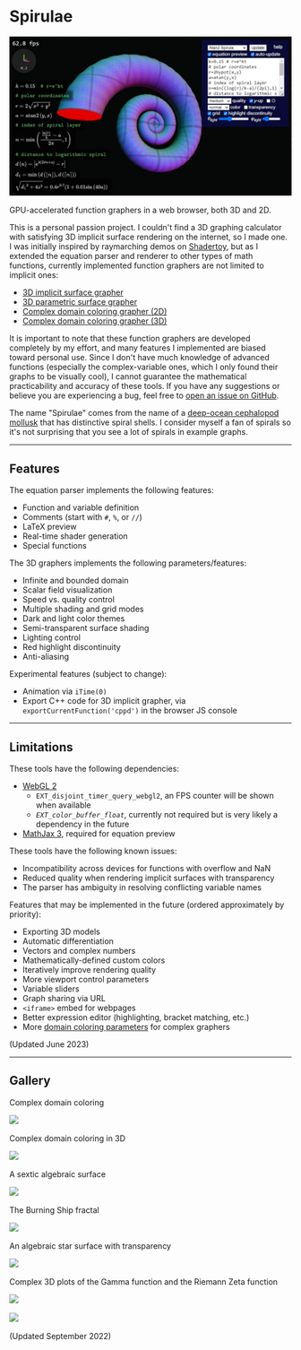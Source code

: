 # Spirulae

[![spirulae.jpg](src/spirulae.jpg)](implicit3/)

GPU-accelerated function graphers in a web browser, both 3D and 2D.

This is a personal passion project. I couldn't find a 3D graphing calculator with satisfying 3D implicit surface rendering on the internet, so I made one. I was initially inspired by raymarching demos on [Shadertoy](https://www.shadertoy.com/), but as I extended the equation parser and renderer to other types of math functions, currently implemented function graphers are not limited to implicit ones:

 - [3D implicit surface grapher](implicit3/)
 - [3D parametric surface grapher](paramsurf/)
 - [Complex domain coloring grapher (2D)](complex/)
 - [Complex domain coloring grapher (3D)](complex3/)

[//]: # "- [Implicit curve grapher](./implicit2/index.html) (for testing, not intended to be useful)"

It is important to note that these function graphers are developed completely by my effort, and many features I implemented are biased toward personal use. Since I don't have much knowledge of advanced functions (especially the complex-variable ones, which I only found their graphs to be visually cool), I cannot guarantee the mathematical practicability and accuracy of these tools. If you have any suggestions or believe you are experiencing a bug, feel free to [open an issue on GitHub](https://github.com/harry7557558/spirulae/issues).

The name "Spirulae" comes from the name of a [deep-ocean cephalopod mollusk](https://en.wikipedia.org/wiki/Spirula) that has distinctive spiral shells. I consider myself a fan of spirals so it's not surprising that you see a lot of spirals in example graphs.

----

## Features

The equation parser implements the following features:
 - Function and variable definition
 - Comments (start with `#`, `%`, or `//`)
 - LaTeX preview
 - Real-time shader generation
 - Special functions

The 3D graphers implements the following parameters/features:
 - Infinite and bounded domain
 - Scalar field visualization
 - Speed vs. quality control
 - Multiple shading and grid modes
 - Dark and light color themes
 - Semi-transparent surface shading
 - Lighting control
 - Red highlight discontinuity
 - Anti-aliasing

Experimental features (subject to change):
 - Animation via `iTime(0)`
 - Export C++ code for 3D implicit grapher, via `exportCurrentFunction('cppd')` in the browser JS console

----

## Limitations

These tools have the following dependencies:
 - [WebGL 2](https://webglreport.com/?v=2)
    - `EXT_disjoint_timer_query_webgl2`, an FPS counter will be shown when available
    - *`EXT_color_buffer_float`*, currently not required but is very likely a dependency in the future
 - [MathJax 3](https://www.mathjax.org/), required for equation preview

These tools have the following known issues:
 - Incompatibility across devices for functions with overflow and NaN
 - Reduced quality when rendering implicit surfaces with transparency
 - The parser has ambiguity in resolving conflicting variable names

Features that may be implemented in the future (ordered approximately by priority):
 - Exporting 3D models
 - Automatic differentiation
 - Vectors and complex numbers
 - Mathematically-defined custom colors
 - Iteratively improve rendering quality
 - More viewport control parameters
 - Variable sliders
 - Graph sharing via URL
 - `<iframe>` embed for webpages
 - Better expression editor (highlighting, bracket matching, etc.)
 - More [domain coloring parameters](https://en.wikipedia.org/wiki/Domain_coloring) for complex graphers

(Updated June 2023)

----

## Gallery

Complex domain coloring

[![](./src/gallery-complex-trigs.jpg)](complex/)

Complex domain coloring in 3D

[![](./src/gallery-complex3-tan.jpg)](complex3/)

A sextic algebraic surface

[![](./src/gallery-implicit3-barth6.jpg)](implicit3/)

The Burning Ship fractal

[![](./src/gallery-implicit3-bship.jpg)](implicit3/)

An algebraic star surface with transparency

[![](./src/gallery-implicit3-star.jpg)](implicit3/)

Complex 3D plots of the Gamma function and the Riemann Zeta function

[![](./src/gallery-complex3-gamma.jpg)](complex3/)

[![](./src/gallery-complex3-zeta.jpg)](complex3/)

(Updated September 2022)
